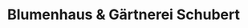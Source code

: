 ---
title: "Blumenhaus & Gärtnerei Schubert"
url: /torgau/blumenhaus-und-gaertnerei-schubert/
shop: Blumen
---